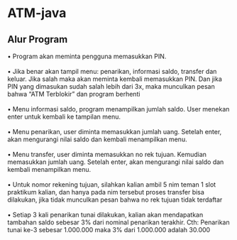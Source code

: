 # ATM-java

## Alur Program

• Program akan meminta pengguna memasukkan PIN.<br><br>
• Jika benar akan tampil menu: penarikan, informasi saldo, transfer dan keluar. Jika salah maka akan meminta kembali memasukkan PIN. Dan jika PIN yang dimasukan sudah salah lebih dari 3x, maka munculkan pesan bahwa “ATM Terblokir” dan program berhenti<br><br>
• Menu informasi saldo, program menampilkan jumlah saldo. User menekan enter untuk kembali ke tampilan menu.<br><br>
• Menu penarikan, user diminta memasukkan jumlah uang. Setelah enter, akan mengurangi nilai saldo dan kembali menampilkan menu.<br><br>
• Menu transfer, user diminta memasukkan no rek tujuan. Kemudian memasukkan jumlah uang. Setelah enter, akan mengurangi nilai saldo dan kembali menampilkan menu.<br><br>
• Untuk nomor rekening tujuan, silahkan kalian ambil 5 nim teman 1 slot praktikum kalian, dan hanya pada nim tersebut proses transfer bisa dilakukan, jika tidak munculkan pesan bahwa no rek tujuan tidak terdaftar<br><br>
• Setiap 3 kali penarikan tunai dilakukan, kalian akan mendapatkan tambahan saldo sebesar 3% dari nominal penarikan terakhir. Cth: Penarikan tunai ke-3 sebesar 1.000.000 maka 3% dari 1.000.000 adalah 30.000<br><br>
